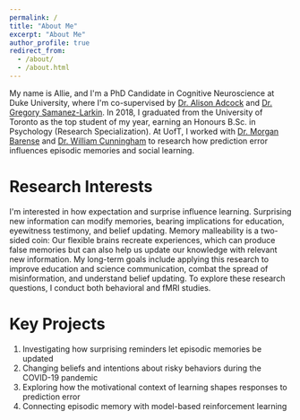 ```yaml
---
permalink: /
title: "About Me"
excerpt: "About Me"
author_profile: true
redirect_from: 
  - /about/
  - /about.html
---
```

My name is Allie, and I'm a PhD Candidate in Cognitive Neuroscience at Duke University, where I'm co-supervised by <a href="https://www.adcocklab.org/">Dr. Alison Adcock</a> and <a href="https://www.mcablab.science/">Dr. Gregory Samanez-Larkin</a>. In 2018, I graduated from the University of Toronto as the top student of my year, earning an Honours B.Sc. in Psychology (Research Specialization). At UofT, I worked with <a href="https://barense.psych.utoronto.ca/">Dr. Morgan Barense</a> and <a href="https://socialcognitivescience.ca/">Dr. William Cunningham</a> to research how prediction error influences episodic memories and social learning. 



Research Interests
======
I'm interested in how expectation and surprise influence learning. Surprising new information can modify memories, bearing implications for education, eyewitness testimony, and belief updating. Memory malleability is a two-sided coin: Our flexible brains recreate experiences, which can produce false memories but can also help us update our knowledge with relevant new information. My long-term goals include applying this research to improve education and science communication, combat the spread of misinformation, and understand belief updating. To explore these research questions, I conduct both behavioral and fMRI studies.



Key Projects
======
1.    Investigating how surprising reminders let episodic memories be updated
2.    Changing beliefs and intentions about risky behaviors during the COVID-19 pandemic
3.    Exploring how the motivational context of learning shapes responses to prediction error
4.    Connecting episodic memory with model-based reinforcement learning


